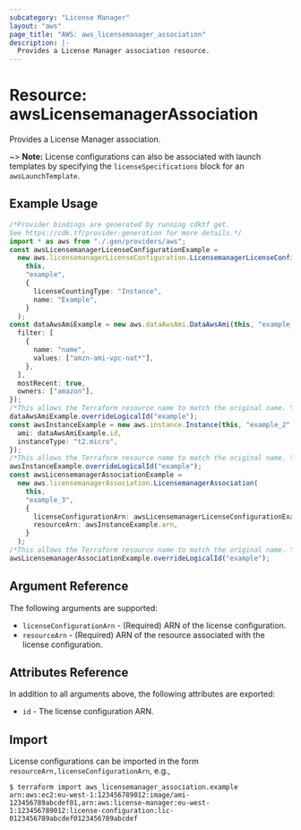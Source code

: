 ```yaml
---
subcategory: "License Manager"
layout: "aws"
page_title: "AWS: aws_licensemanager_association"
description: |-
  Provides a License Manager association resource.
---
```


# Resource: awsLicensemanagerAssociation

Provides a License Manager association.

\~> **Note:** License configurations can also be associated with launch templates by specifying the `licenseSpecifications` block for an `awsLaunchTemplate`.

## Example Usage

```typescript
/*Provider bindings are generated by running cdktf get.
See https://cdk.tf/provider-generation for more details.*/
import * as aws from "./.gen/providers/aws";
const awsLicensemanagerLicenseConfigurationExample =
  new aws.licensemanagerLicenseConfiguration.LicensemanagerLicenseConfiguration(
    this,
    "example",
    {
      licenseCountingType: "Instance",
      name: "Example",
    }
  );
const dataAwsAmiExample = new aws.dataAwsAmi.DataAwsAmi(this, "example_1", {
  filter: [
    {
      name: "name",
      values: ["amzn-ami-vpc-nat*"],
    },
  ],
  mostRecent: true,
  owners: ["amazon"],
});
/*This allows the Terraform resource name to match the original name. You can remove the call if you don't need them to match.*/
dataAwsAmiExample.overrideLogicalId("example");
const awsInstanceExample = new aws.instance.Instance(this, "example_2", {
  ami: dataAwsAmiExample.id,
  instanceType: "t2.micro",
});
/*This allows the Terraform resource name to match the original name. You can remove the call if you don't need them to match.*/
awsInstanceExample.overrideLogicalId("example");
const awsLicensemanagerAssociationExample =
  new aws.licensemanagerAssociation.LicensemanagerAssociation(
    this,
    "example_3",
    {
      licenseConfigurationArn: awsLicensemanagerLicenseConfigurationExample.arn,
      resourceArn: awsInstanceExample.arn,
    }
  );
/*This allows the Terraform resource name to match the original name. You can remove the call if you don't need them to match.*/
awsLicensemanagerAssociationExample.overrideLogicalId("example");

```

## Argument Reference

The following arguments are supported:

* `licenseConfigurationArn` - (Required) ARN of the license configuration.
* `resourceArn` - (Required) ARN of the resource associated with the license configuration.

## Attributes Reference

In addition to all arguments above, the following attributes are exported:

* `id` - The license configuration ARN.

## Import

License configurations can be imported in the form `resourceArn,licenseConfigurationArn`, e.g.,

```console
$ terraform import aws_licensemanager_association.example arn:aws:ec2:eu-west-1:123456789012:image/ami-123456789abcdef01,arn:aws:license-manager:eu-west-1:123456789012:license-configuration:lic-0123456789abcdef0123456789abcdef
```
